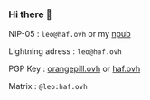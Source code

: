 ### Hi there 🧡

NIP-05 : `leo@haf.ovh` or my [npub](https://snort.social/p/npub1ywjjp4dup38veklgw44p2d24n9yze8e4u4gpxwm49ka6rjvyu9dsfg6ejf)

Lightning adress : `leo@haf.ovh`

PGP Key : [orangepill.ovh](https://cdn.orangepill.ovh/leohaf.gpg) or [haf.ovh](https://cdn.orangepill.ovh/haf.gpg)

Matrix : `@leo:haf.ovh`

